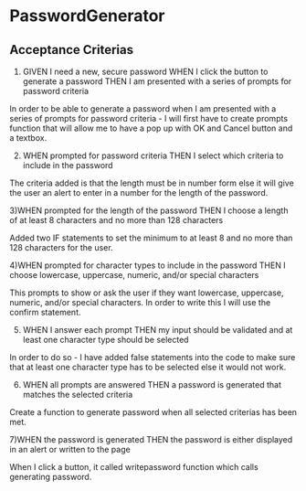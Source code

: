 # PasswordGenerator
## Acceptance Criterias 

1) GIVEN I need a new, secure password
WHEN I click the button to generate a password
THEN I am presented with a series of prompts for password criteria

In order to be able to generate a password when I am presented with a series of prompts for password criteria - I will first have to create prompts function that will allow me to have a pop up with OK and Cancel button and a textbox. 



2) WHEN prompted for password criteria
THEN I select which criteria to include in the password

The criteria added is that the length must be in number form else it will give the user an alert to enter in a number for the length of the password. 




3)WHEN prompted for the length of the password
THEN I choose a length of at least 8 characters and no more than 128 characters

Added two IF statements to set the minimum to at least 8 and no more than 128 characters for the user. 


4)WHEN prompted for character types to include in the password
THEN I choose lowercase, uppercase, numeric, and/or special characters

This prompts to show or ask the user if they want lowercase, uppercase, numeric, and/or special characters. In order to write this I will use the confirm statement. 


5) WHEN I answer each prompt
THEN my input should be validated and at least one character type should be selected

In order to do so - I have added false statements into the code to make sure that at least one character type has to be selected else it would not work. 


6) WHEN all prompts are answered
THEN a password is generated that matches the selected criteria

Create a function to generate password when all selected criterias has been met. 

7)WHEN the password is generated
THEN the password is either displayed in an alert or written to the page

When I click a button, it called writepassword function which calls generating password. 



